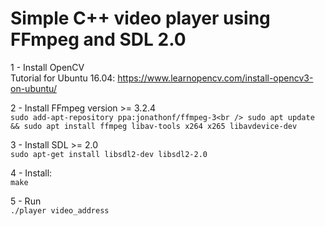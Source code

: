 # Simple C++ video player using FFmpeg and SDL 2.0 

1 - Install OpenCV<br />
        Tutorial for Ubuntu 16.04: https://www.learnopencv.com/install-opencv3-on-ubuntu/

2 - Install FFmpeg version >= 3.2.4<br />
        ```
        sudo add-apt-repository ppa:jonathonf/ffmpeg-3<br />
        sudo apt update && sudo apt install ffmpeg libav-tools x264 x265 libavdevice-dev
        ```

3 - Install SDL >= 2.0<br />
        ```
        sudo apt-get install libsdl2-dev libsdl2-2.0
        ```

4 - Install:<br />
        ```
        make
        ```

5 - Run<br />
    ```
    ./player video_address
    ```